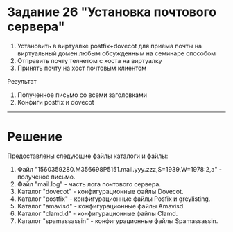 # Задание 26 "Установка почтового сервера"

1. Установить в виртуалке postfix+dovecot для приёма почты на виртуальный домен любым обсужденным на семинаре способом
2. Отправить почту телнетом с хоста на виртуалку
3. Принять почту на хост почтовым клиентом

Результат
1. Полученное письмо со всеми заголовками
2. Конфиги postfix и dovecot

____
# Решение

Предоставлены следующие файлы каталоги и файлы:

1. Файл "1560359280.M356698P5151.mail.yyy.zzz,S=1939,W=1978:2,a" - полученое письмо.
2. Файл "mail.log" - часть лога почтового сервера.
2. Каталог "dovecot" - конфигурационные файлы Dovecot.
3. Каталог "postfix" - конфигурационные файлы Posfix и greylisting.
4. Каталог "amavisd" - конфигурационные файлы Amavisd.
5. Каталог "clamd.d" - конфигурационные файлы Clamd.
6. Каталог "spamassassin" - конфигурационные файлы Spamassassin.
